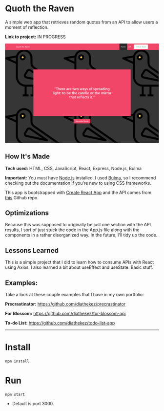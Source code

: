 # Quoth the Raven
A simple web app that retrieves random quotes from an API to allow users a moment of reflection.

**Link to project:** IN PROGRESS

![landing page](https://raw.githubusercontent.com/diathekez/quote-generator-api/master/public/quoth-the-raven-screenshot.png)

## How It's Made

**Tech used:** HTML, CSS, JavaScript, React, Express, Node.js, Bulma

**Important:** You must have [Node.js](https://nodejs.org/en/download/) installed. I used [Bulma](https://bulma.io/), so I recommend checking out the documentation if you're new to using CSS frameworks.

This app is bootstrapped with [Create React App](https://github.com/facebook/create-react-app) and the API comes from [this](https://github.com/lukePeavey/quotable) Github repo.

## Optimizations

Because this was supposed to originally be just one section with the API results, I sort of just stuck the code in the App.js file along with the components in a rather disorganized way. In the future, I'll tidy up the code.

## Lessons Learned

This is a simple project that I did to learn how to consume APIs with React using Axios. I also learned a bit about useEffect and useState. Basic stuff.

## Examples:
Take a look at these couple examples that I have in my own portfolio:

**Precrastinator:** https://github.com/diathekez/precrastinator

**For Blossom:** https://github.com/diathekez/for-blossom-api

**To-do List:** https://github.com/diathekez/todo-list-app

---

# Install

`npm install`

# Run

`npm start`

- Default is port 3000.